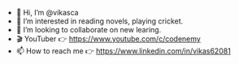 - 👋 Hi, I’m @vikasca
- 👀 I’m interested in reading novels, playing cricket.
- 💞️ I’m looking to collaborate on new learing.
- 🎬 YouTuber  👉 https://www.youtube.com/c/codenemy
- 📫 How to reach me 👉 https://www.linkedin.com/in/vikas62081

<!---
vikasca/vikasca is a ✨ special ✨ repository because its `README.md` (this file) appears on your GitHub profile.
You can click the Preview link to take a look at your changes.
--->

<!--- - 🌱 I’m currently learning --->
